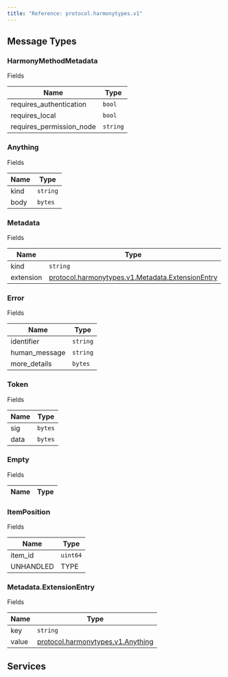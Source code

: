 ```yaml
---
title: "Reference: protocol.harmonytypes.v1"
---
```

## Message Types 

### HarmonyMethodMetadata

Fields

| Name | Type |
| ---- | ---- |
| requires_authentication | `bool` |
| requires_local | `bool` |
| requires_permission_node | `string` |

### Anything

Fields

| Name | Type |
| ---- | ---- |
| kind | `string` |
| body | `bytes` |

### Metadata

Fields

| Name | Type |
| ---- | ---- |
| kind | `string` |
| extension | [protocol.harmonytypes.v1.Metadata.ExtensionEntry](#metadata-extensionentry) |

### Error

Fields

| Name | Type |
| ---- | ---- |
| identifier | `string` |
| human_message | `string` |
| more_details | `bytes` |

### Token

Fields

| Name | Type |
| ---- | ---- |
| sig | `bytes` |
| data | `bytes` |

### Empty

Fields

| Name | Type |
| ---- | ---- |

### ItemPosition

Fields

| Name | Type |
| ---- | ---- |
| item_id | `uint64` |
| UNHANDLED | TYPE |

### Metadata.ExtensionEntry

Fields

| Name | Type |
| ---- | ---- |
| key | `string` |
| value | [protocol.harmonytypes.v1.Anything](#anything) |

## Services 

